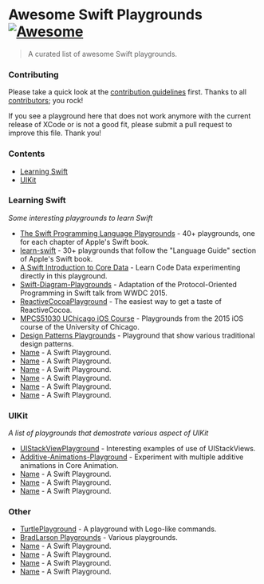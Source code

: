 # Awesome Swift Playgrounds [![Awesome](https://cdn.rawgit.com/sindresorhus/awesome/d7305f38d29fed78fa85652e3a63e154dd8e8829/media/badge.svg)](https://github.com/sindresorhus/awesome)
> A curated list of awesome Swift playgrounds.
    
### Contributing

Please take a quick look at the [contribution guidelines](https://github.com/uraimo/awesome-swift-playgrounds/blob/master/CONTRIBUTING.md) first. Thanks to all [contributors](https://github.com/uraimo/awesome-swift-playgrounds/graphs/contributors); you rock!

If you see a playground here that does not work anymore with the current release of XCode or is not a good fit, please submit a pull request to improve this file. Thank you!

### Contents

- [Learning Swift](#learning)
- [UIKit](#uikit)

### Learning Swift
*Some interesting playgrounds to learn Swift*

* [The Swift Programming Language Playgrounds](https://github.com/danielpi/Swift-Playgrounds) - 40+ playgrounds, one for each chapter of Apple's Swift book.
* [learn-swift](https://github.com/nettlep/learn-swift) - 30+ playgrounds that follow the "Language Guide" section of Apple's Swift book.
* [A Swift Introduction to Core Data](https://github.com/andyshep/CoreDataPlayground) - Learn Code Data experimenting directly in this playground.
* [Swift-Diagram-Playgrounds](https://github.com/alskipp/Swift-Diagram-Playgrounds) - Adaptation of the Protocol-Oriented Programming in Swift talk from WWDC 2015.
* [ReactiveCocoaPlayground](https://github.com/nikita-leonov/ReactiveCocoaPlayground) - The easiest way to get a taste of ReactiveCocoa.
* [MPCS51030 UChicago iOS Course](https://github.com/uchicago-mobi/MPCS51032-2015-Spring-Playgrounds) - Playgrounds from the 2015 iOS course of the University of Chicago.
* [Design Patterns Playgrounds](https://github.com/ihrd/Design-Patterns-Playground) - Playground that show various traditional design patterns.
* [Name](https://) - A Swift Playground.
* [Name](https://) - A Swift Playground.
* [Name](https://) - A Swift Playground.
* [Name](https://) - A Swift Playground.
* [Name](https://) - A Swift Playground.
* [Name](https://) - A Swift Playground.

### UIKit
*A list of playgrounds that demostrate various aspect of UIKit*

* [UIStackViewPlayground](https://github.com/dasdom/UIStackViewPlayground) - Interesting examples of use of UIStackViews.                                                    
* [Additive-Animations-Playground](https://github.com/d-ronnqvist/Additive-Animations-Playground) - Experiment with multiple additive animations in Core Animation.
* [Name](https://) - A Swift Playground.
* [Name](https://) - A Swift Playground.
* [Name](https://) - A Swift Playground.

### Other

* [TurtlePlayground](https://github.com/dimsumthinking/TurtlePlayground) - A playground with Logo-like commands.
* [BradLarson Playgrounds](https://github.com/BradLarson/PersonalSwiftPlaygrounds) - Various playgrounds.
* [Name](https://) - A Swift Playground.
* [Name](https://) - A Swift Playground.
* [Name](https://) - A Swift Playground.
* [Name](https://) - A Swift Playground.
